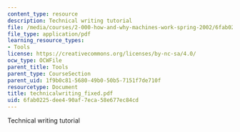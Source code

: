 ```yaml
---
content_type: resource
description: Technical writing tutorial
file: /media/courses/2-000-how-and-why-machines-work-spring-2002/6fab0225dee490af7eca58e677ec84cd_technicalwriting_fixed.pdf
file_type: application/pdf
learning_resource_types:
- Tools
license: https://creativecommons.org/licenses/by-nc-sa/4.0/
ocw_type: OCWFile
parent_title: Tools
parent_type: CourseSection
parent_uid: 1f9b0c81-5680-49b0-50b5-7151f7de710f
resourcetype: Document
title: technicalwriting_fixed.pdf
uid: 6fab0225-dee4-90af-7eca-58e677ec84cd
---
```

Technical writing tutorial